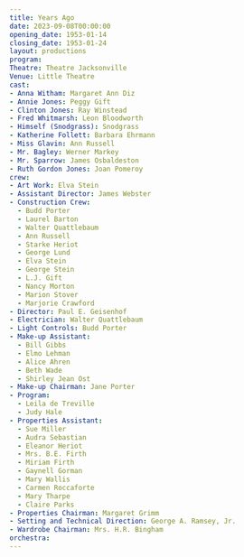 ```yaml
---
title: Years Ago
date: 2023-09-08T00:00:00
opening_date: 1953-01-14
closing_date: 1953-01-24
layout: productions
program:
Theatre: Theatre Jacksonville
Venue: Little Theatre
cast:
- Anna Witham: Margaret Ann Diz
- Annie Jones: Peggy Gift
- Clinton Jones: Ray Winstead
- Fred Whitmarsh: Leon Bloodworth
- Himself (Snodgrass): Snodgrass
- Katherine Follett: Barbara Ehrmann
- Miss Glavin: Ann Russell
- Mr. Bagley: Werner Markey
- Mr. Sparrow: James Osbaldeston
- Ruth Gordon Jones: Joan Pomeroy
crew:
- Art Work: Elva Stein
- Assistant Director: James Webster
- Construction Crew:
  - Budd Porter
  - Laurel Barton
  - Walter Quattlebaum
  - Ann Russell
  - Starke Heriot
  - George Lund
  - Elva Stein
  - George Stein
  - L.J. Gift
  - Nancy Morton
  - Marion Stover
  - Marjorie Crawford
- Director: Paul E. Geisenhof
- Electrician: Walter Quattlebaum
- Light Controls: Budd Porter
- Make-up Assistant:
  - Bill Gibbs
  - Elmo Lehman
  - Alice Ahren
  - Beth Wade
  - Shirley Jean Ost
- Make-up Chairman: Jane Porter
- Program:
  - Leila de Treville
  - Judy Hale
- Properties Assistant:
  - Sue Miller
  - Audra Sebastian
  - Eleanor Heriot
  - Mrs. B.E. Firth
  - Miriam Firth
  - Gaynell Gorman
  - Mary Wallis
  - Carmen Roccaforte
  - Mary Tharpe
  - Claire Parks
- Properties Chairman: Margaret Grimm
- Setting and Technical Direction: George A. Ramsey, Jr.
- Wardrobe Chairman: Mrs. H.R. Bingham
orchestra:
---
```



